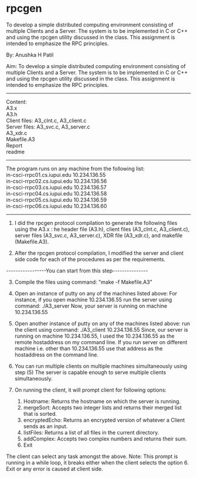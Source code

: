 # rpcgen
To develop a simple distributed computing environment consisting of multiple Clients and a Server. The system is to be implemented in C or C++ and using the rpcgen utility discussed in the class. This assignment is intended to emphasize the RPC principles.

By: Anushka H Patil

Aim:
To develop a simple distributed computing environment consisting of multiple Clients and a Server. The system is to be implemented in C or C++ and using the rpcgen utility discussed in the class. This assignment is intended to emphasize the RPC principles.

--------------------------------

Content: <br />
A3.x<br />
A3.h<br />
Client files: A3_clnt.c, A3_client.c<br />
Server files: A3_svc.c, A3_server.c<br />
A3_xdr.c<br />
Makefile.A3<br />
Report<br />
readme<br />

--------------------------------

The program runs on any machine from the following list: <br />
in-csci-rrpc01.cs.iupui.edu 10.234.136.55 <br />
in-csci-rrpc02.cs.iupui.edu 10.234.136.56 <br />
in-csci-rrpc03.cs.iupui.edu 10.234.136.57 <br />
in-csci-rrpc04.cs.iupui.edu 10.234.136.58 <br />
in-csci-rrpc05.cs.iupui.edu 10.234.136.59 <br />
in-csci-rrpc06.cs.iupui.edu 10.234.136.60 <br />

--------------------------------

1. I did the rpcgen protocol compilation to generate the following files using the A3.x : he header file (A3.h), client files (A3_clnt.c, A3_client.c), server files (A3_svc.c, A3_server.c), XDR file (A3_xdr.c), and makefile (Makefile.A3). 

2. After the rpcgen protocol compilation, I modified the server and client side code for each of the procedures as per the requirements.

-----------------You can start from this step---------------

3. Compile the files using command: "make -f Makefile.A3"

4. Open an instance of putty on any of the machines listed above:
For instance, if you open machine 10.234.136.55
run the server using command: ./A3_server
Now, your server is running on machine 10.234.136.55

5. Open another instance of putty on any of the machines listed above:
run the client using command: ./A3_client 10.234.136.55 
Since, our server is running on machine 10.234.136.55, I used the 10.234.136.55 as the remote hostaddress on my command line. If you run server on different machine i.e. other than 10.234.136.55 use that address as the hostaddress on the command line.

6. You can run multiple clients on multiple machines simultaneously using step (5) The server is capable enough to serve multiple clients simultaneously.

7. On running the client, it will prompt client for following options:
	1. Hostname: Returns the hostname on which the server is running.
	2. mergeSort: Accepts two integer lists and returns their merged list that is sorted.
	3. encryptedEcho: Returns an encrypted version of whatever a Client sends as an input. 
	4. listFiles: Returns a list of all files in the current directory.
	5. addComplex: Accepts two complex numbers and returns their sum.
	6. Exit

The client can select any task amongst the above. 
Note: This prompt is running in a while loop, it breaks either when the client selects the option 6. Exit or any error is caused at client side. 

